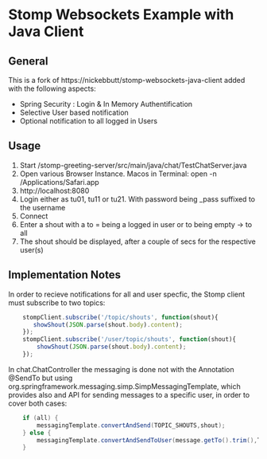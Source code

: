 # Stomp Websockets Example with Java Client

## General 

This is a fork of https://nickebbutt/stomp-websockets-java-client added with the following aspects:

  * Spring Security : Login & In Memory Authentification
  * Selective User based notification 
  * Optional notification to all logged in Users
 
## Usage

1. Start /stomp-greeting-server/src/main/java/chat/TestChatServer.java
2. Open various Browser Instance. Macos in Terminal: open -n /Applications/Safari.app
3. http://localhost:8080
4. Login either as tu01, tu11 or tu21. With password being _pass suffixed to the username
5. Connect 
6. Enter a shout with a to = being a logged in user or to being empty ->  to all 
7. The shout should be displayed, after a couple of secs for the respective user(s)


## Implementation Notes

In order to recieve notifications for all and user specfic, the Stomp client must subscribe to two topics:

```javascript
	stompClient.subscribe('/topic/shouts', function(shout){
       showShout(JSON.parse(shout.body).content);
    });
    stompClient.subscribe('/user/topic/shouts', function(shout){
        showShout(JSON.parse(shout.body).content);
    });
```
   
In chat.ChatController the messaging is done not with the Annotation @SendTo but using org.springframework.messaging.simp.SimpMessagingTemplate, which provides also and API for sending messages to a specific user, in order to cover both cases:

```java 
	if (all) {
		messagingTemplate.convertAndSend(TOPIC_SHOUTS,shout);
	} else {
		messagingTemplate.convertAndSendToUser(message.getTo().trim(),TOPIC_SHOUTS, shout);
	}
```
